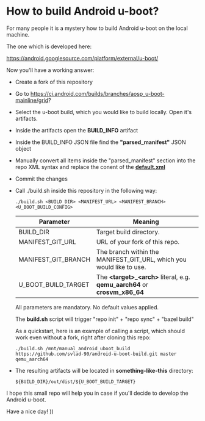 # How to build Android u-boot?

For many people it is a mystery how to build Android u-boot on the local machine.

The one which is developed here:

https://android.googlesource.com/platform/external/u-boot/

Now you'll have a working answer:

- Create a fork of this repository
- Go to https://ci.android.com/builds/branches/aosp_u-boot-mainline/grid?
- Select the u-boot build, which you would like to build locally. Open it's artifacts.
- Inside the artifacts open the **BUILD_INFO** artifact
- Inside the BUILD_INFO JSON file find the **"parsed_manifest"** JSON object
- Manually convert all items inside the "parsed_manifest" section into the repo XML syntax and replace the conent of the **[default.xml](./default.xml)**
- Commit the changes
- Call ./build.sh inside this repository in the following way:

  ```
  ./build.sh <BUILD_DIR> <MANIFEST_URL> <MANIFEST_BRANCH> <U_BOOT_BUILD_CONFIG>
  ```

  |Parameter|Meaning|
  |---|---|
  |BUILD_DIR|Target build directory.|
  |MANIFEST_GIT_URL|URL of your fork of this repo.|
  |MANIFEST_GIT_BRANCH|The branch within the MANIFEST_GIT_URL, which you would like to use.|
  |U_BOOT_BUILD_TARGET|The **&lt;target&gt;\_&lt;arch&gt;** literal, e.g. **qemu_aarch64** or **crosvm_x86_64**|

  All parameters are mandatory. No default values applied.

  The **build.sh** script will trigger "repo init" + "repo sync" + "bazel build"

  As a quickstart, here is an example of calling a script, which should work even without a fork, right after cloning this repo:
  
  ```
  ./build.sh /mnt/manual_android_uboot_build https://github.com/svlad-90/android-u-boot-build.git master qemu_aarch64
  ```

- The resulting artifacts will bе located in **something-like-this** directory:

  ```
  ${BUILD_DIR}/out/dist/${U_BOOT_BUILD_TARGET}
  ```

I hope this small repo will help you in case if you'll decide to develop the Android u-boot.

Have a nice day! ))
